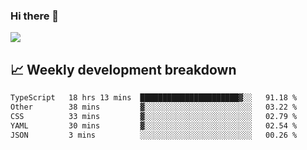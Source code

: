 ### Hi there 👋
<img align="center" src="https://github-readme-stats.vercel.app/api?username=Tumao727&show_icons=true&hide_title=true&theme=dracula" />


## 📈 Weekly development breakdown
<!--START_SECTION:waka-->

```txt
TypeScript   18 hrs 13 mins  ██████████████████████▓░░   91.18 %
Other        38 mins         ▓░░░░░░░░░░░░░░░░░░░░░░░░   03.22 %
CSS          33 mins         ▓░░░░░░░░░░░░░░░░░░░░░░░░   02.79 %
YAML         30 mins         ▓░░░░░░░░░░░░░░░░░░░░░░░░   02.54 %
JSON         3 mins          ░░░░░░░░░░░░░░░░░░░░░░░░░   00.26 %
```

<!--END_SECTION:waka-->